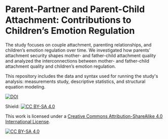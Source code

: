 # Parent-Partner and Parent-Child Attachment: Contributions to Children’s Emotion Regulation
The study focuses on couple attachment, parenting relationships, and children’s emotion regulation over time. We investigated how parents’ attachment security shapes mother- and father-child attachment quality and analyzed the interconnections between mother- and father-child attachment quality and children’s emotion regulation.

This repository includes the data and syntax used for running the study's analysis: measurements study, descriptive statistics, and structural equation modeling.


[![DOI](https://zenodo.org/badge/706183327.svg)](https://zenodo.org/doi/10.5281/zenodo.10357857)

Shield: [![CC BY-SA 4.0][cc-by-sa-shield]][cc-by-sa]

This work is licensed under a
[Creative Commons Attribution-ShareAlike 4.0 International License][cc-by-sa].

[![CC BY-SA 4.0][cc-by-sa-image]][cc-by-sa]

[cc-by-sa]: http://creativecommons.org/licenses/by-sa/4.0/
[cc-by-sa-image]: https://licensebuttons.net/l/by-sa/4.0/88x31.png
[cc-by-sa-shield]: https://img.shields.io/badge/License-CC%20BY--SA%204.0-lightgrey.svg

